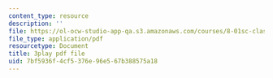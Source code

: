 ```yaml
---
content_type: resource
description: ''
file: https://ol-ocw-studio-app-qa.s3.amazonaws.com/courses/8-01sc-classical-mechanics-fall-2016/7bf5936f4cf5376e96e567b388575a18_xh_LCHvzp-Q.pdf
file_type: application/pdf
resourcetype: Document
title: 3play pdf file
uid: 7bf5936f-4cf5-376e-96e5-67b388575a18
---
```

